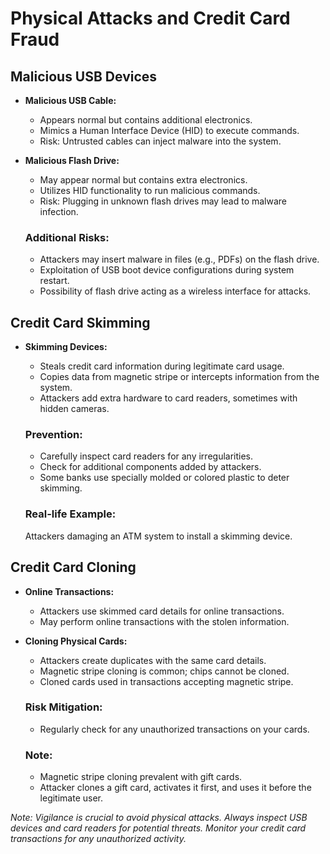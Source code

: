 # Physical Attacks and Credit Card Fraud

## Malicious USB Devices

- **Malicious USB Cable:**
	- Appears normal but contains additional electronics.
	- Mimics a Human Interface Device (HID) to execute commands.
	- Risk: Untrusted cables can inject malware into the system.

- **Malicious Flash Drive:**
	- May appear normal but contains extra electronics.
	- Utilizes HID functionality to run malicious commands.
	- Risk: Plugging in unknown flash drives may lead to malware infection.

	### Additional Risks:
	- Attackers may insert malware in files (e.g., PDFs) on the flash drive.
	- Exploitation of USB boot device configurations during system restart.
	- Possibility of flash drive acting as a wireless interface for attacks.

## Credit Card Skimming

- **Skimming Devices:**
	- Steals credit card information during legitimate card usage.
	- Copies data from magnetic stripe or intercepts information from the system.
	- Attackers add extra hardware to card readers, sometimes with hidden cameras.

	### Prevention:
	- Carefully inspect card readers for any irregularities.
	- Check for additional components added by attackers.
	- Some banks use specially molded or colored plastic to deter skimming.

	### Real-life Example:
	Attackers damaging an ATM system to install a skimming device.

## Credit Card Cloning

- **Online Transactions:**
	- Attackers use skimmed card details for online transactions.
	- May perform online transactions with the stolen information.

- **Cloning Physical Cards:**
	- Attackers create duplicates with the same card details.
	- Magnetic stripe cloning is common; chips cannot be cloned.
	- Cloned cards used in transactions accepting magnetic stripe.

	### Risk Mitigation:
	- Regularly check for any unauthorized transactions on your cards.

	### Note:
	- Magnetic stripe cloning prevalent with gift cards.
	- Attacker clones a gift card, activates it first, and uses it before the legitimate user.

*Note: Vigilance is crucial to avoid physical attacks. Always inspect USB devices and card readers for potential threats. Monitor your credit card transactions for any unauthorized activity.*
